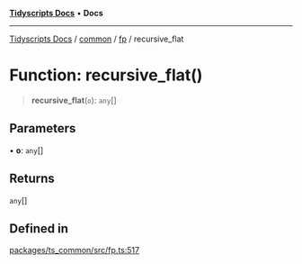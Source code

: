 [**Tidyscripts Docs**](../../../../../README.md) • **Docs**

***

[Tidyscripts Docs](../../../../../globals.md) / [common](../../../README.md) / [fp](../README.md) / recursive\_flat

# Function: recursive\_flat()

> **recursive\_flat**(`o`): `any`[]

## Parameters

• **o**: `any`[]

## Returns

`any`[]

## Defined in

[packages/ts\_common/src/fp.ts:517](https://github.com/sheunaluko/tidyscripts/blob/master/packages/ts_common/src/fp.ts#L517)

